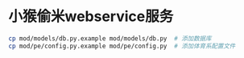 # 小猴偷米webservice服务

```bash
cp mod/models/db.py.example mod/models/db.py  # 添加数据库
cp mod/pe/config.py.example mod/pe/config.py  # 添加体育系配置文件
```
